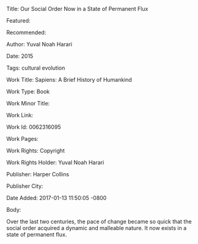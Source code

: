 Title: Our Social Order Now in a State of Permanent Flux

Featured: 

Recommended: 

Author: Yuval Noah Harari

Date: 2015

Tags: cultural evolution

Work Title: Sapiens: A Brief History of Humankind

Work Type: Book

Work Minor Title:  

Work Link: 

Work Id:  0062316095

Work Pages:  

Work Rights:  Copyright

Work Rights Holder:  Yuval Noah Harari

Publisher:  Harper Collins

Publisher City:  

Date Added: 2017-01-13 11:50:05 -0800

Body:

Over the last two centuries, the pace of change became so quick that the social order acquired a dynamic and malleable nature. It now exists in a state of permanent flux.


